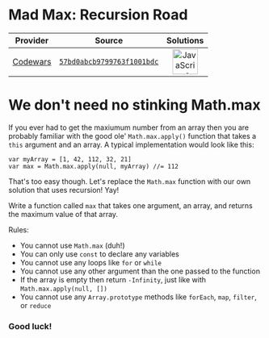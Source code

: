 [_metadata_:generated]: - "true"

# Mad Max: Recursion Road

<!-- INFO TABLE BEGIN -->

| Provider                                        | Source                                                                               | Solutions                                                                                                                                                    |
| :---------------------------------------------: | :----------------------------------------------------------------------------------: | :----------------------------------------------------------------------------------------------------------------------------------------------------------: |
| [Codewars](../../../docs/providers/Codewars.md) | [`57bd0abcb9799763f1001bdc`](https://www.codewars.com/kata/57bd0abcb9799763f1001bdc) | [<img src="https://res.cloudinary.com/rascaltwo/image/upload/v1631924076/javascript_ehszr7.svg" alt="JavaScript" title="JavaScript" width="50" />](solve.js) |

<!-- INFO TABLE END -->

# We don't need no stinking Math.max

If you ever had to get the maxiumum number from an array then you are probably familiar with the good ole' `Math.max.apply()` function that takes a `this` argument and an array. A typical implementation would look like this:

```
var myArray = [1, 42, 112, 32, 21]
var max = Math.max.apply(null, myArray) //= 112
```
That's too easy though. Let's replace the `Math.max` function with our own solution that uses recursion! Yay!

Write a function called `max` that takes one argument, an array, and returns the maximum value of that array. 

Rules:

- You cannot use `Math.max` (duh!)
- You can only use `const` to declare any variables
- You cannot use any loops like `for` or `while`
- You cannot use any other argument than the one passed to the function
- If the array is empty then return `-Infinity`,  just like with `Math.max.apply(null, [])`
- You cannot use any `Array.prototype` methods like `forEach`, `map`, `filter`, or `reduce`

### Good luck!
